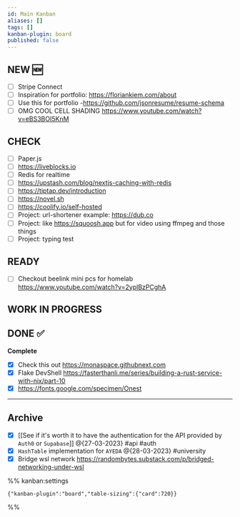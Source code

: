 ```yaml
---
id: Main Kanban
aliases: []
tags: []
kanban-plugin: board
published: false
---
```


## NEW :new:

- [ ] Stripe Connect
- [ ] Inspiration for portfolio: https://floriankiem.com/about
- [ ] Use this for portfolio -https://github.com/jsonresume/resume-schema
- [ ] OMG COOL CELL SHADING https://www.youtube.com/watch?v=eBS3BOI5KnM

## CHECK

- [ ] Paper.js
- [ ] https://liveblocks.io
- [ ] Redis for realtime
- [ ] https://upstash.com/blog/nextjs-caching-with-redis
- [ ] https://tiptap.dev/introduction
- [ ] https://novel.sh
- [ ] https://coolify.io/self-hosted
- [ ] Project: url-shortener
      example: https://dub.co
- [ ] Project: like https://squoosh.app but for video using ffmpeg and those things
- [ ] Project: typing test

## READY

- [ ] Checkout beelink mini pcs for homelab
      https://www.youtube.com/watch?v=2yplBzPCghA

## WORK IN PROGRESS

## DONE :white_check_mark:

**Complete**

- [x] Check this out https://monaspace.githubnext.com
- [x] Flake DevShell https://fasterthanli.me/series/building-a-rust-service-with-nix/part-10
- [x] https://fonts.google.com/specimen/Onest

---

## Archive

- [x] [[See if it's worth it to have the authentication for the API provided by `Auth0` or  `Supabase`]] @{27-03-2023} #api #auth
- [x] `HashTable` implementation for `AYEDA` @{28-03-2023} #university
- [x] Bridge wsl network https://randombytes.substack.com/p/bridged-networking-under-wsl

%% kanban:settings

```
{"kanban-plugin":"board","table-sizing":{"card":720}}
```

%%
